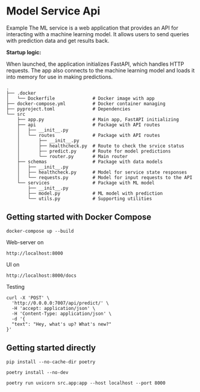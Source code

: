 # Model Service Api

Example The ML service is a web application that provides an API for interacting with a machine learning model. It allows users to send queries with prediction data and get results back.

**Startup logic:**

When launched, the application initializes FastAPI, which handles HTTP requests. The app also connects to the machine learning model and loads it into memory for use in making predictions.

```
.
├── .docker
│   └── Dockerfile              # Docker image with app
├── docker-compose.yml          # Docker container managing
├── pyproject.toml              # Dependencies
└── src
    ├── app.py                  # Main app, FastAPI initializing
    ├── api                     # Package with API routes
    │   ├── __init__.py
    │   └── routes              # Package with API routes
    │       ├── __init__.py
    │       ├── healthcheck.py  # Route to check the srvice status
    │       ├── predict.py      # Route for model predictions
    │       └── router.py       # Main router
    ├── schemas                 # Package with data models
    │   ├── __init__.py
    │   ├── healthcheck.py      # Model for service state responses
    │   └── requests.py         # Model for input requests to the API
    └── services                # Package with ML model
        ├── __init__.py
        ├── model.py            # ML model with prediction
        └── utils.py            # Supporting utilities
```

## Getting started with Docker Compose

`docker-compose up --build`

Web-server on

`http://localhost:8000`

UI on

`http://localhost:8000/docs`

Testing

```
curl -X 'POST' \
  'http://0.0.0.0:7007/api/predict/' \
  -H 'accept: application/json' \
  -H 'Content-Type: application/json' \
  -d '{
  "text": "Hey, what's up? What's new?"
}'
```

## Getting started directly

`pip install --no-cache-dir poetry`

`poetry install --no-dev`

`poetry run uvicorn src.app:app --host localhost --port 8000`
